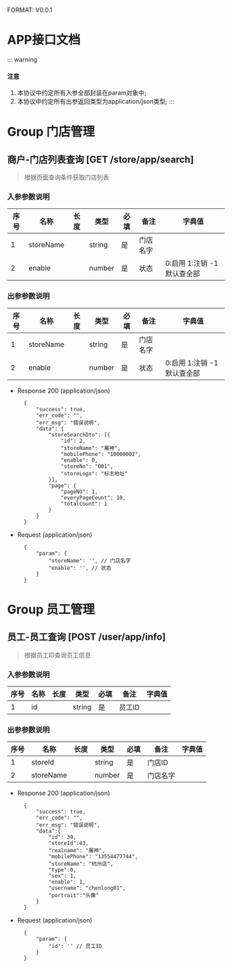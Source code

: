 FORMAT: V0.0.1

# APP接口文档

::: warning
#### <i class="fa fa-warning"></i> 注意
1. 本协议中约定所有入参全部封装在param对象中;
2. 本协议中约定所有出参返回类型为application/json类型;
:::

# Group 门店管理

## 商户-门店列表查询 [GET /store/app/search]
> 根据页面查询条件获取门店列表

### 入参参数说明
序号 | 名称 | 长度 | 类型 | 必填 | 备注 | 字典值
----|------|----|------|----|------|----
1 | storeName | | string | 是 | 门店名字 |
2 | enable | | number | 是 | 状态 | 0:启用 1:注销 -1默认查全部

### 出参参数说明
序号 | 名称 | 长度 | 类型 | 必填 | 备注 | 字典值
----|------|----|------|----|------|----
1 | storeName | | string | 是 | 门店名字 |
2 | enable | | number | 是 | 状态 | 0:启用 1:注销 -1默认查全部

+ Response 200 (application/json)

        {
            "success": true,
            "err_code": "",
            "err_msg": "错误说明",
            "data": {
                "storeSearchDto": [{
                    "id": 2,
                    "storeName": "屠神",
                    "mobilePhone": "10000002",
                    "enable": 0,
                    "storeNo": "001",
                    "storeLogo": "标志地址"
                }],
                "page": {
                    "pageNO": 1,
                    "everyPageCount": 10,
                    "totalCount": 1
                }
            }
        }

+ Request (application/json)

        {
            "param": {
                "storeName": '', // 门店名字
                "enable": '', // 状态
            }
        }


# Group 员工管理
 
## 员工-员工查询  [POST /user/app/info]
> 根据员工ID查询员工信息

### 入参参数说明
序号 | 名称 | 长度 | 类型 | 必填 | 备注 | 字典值
----|------|----|------|----|------|----
1 | id | | string | 是 | 员工ID |

### 出参参数说明
序号 | 名称 | 长度 | 类型 | 必填 | 备注 | 字典值
----|------|----|------|----|------|----
1 | storeId | | string | 是 | 门店ID |
2 | storeName | | number | 是 | 门店名字 |
       
+ Response 200 (application/json)
    
        {
            "success": true,
            "err_code": "",
            "err_msg": "错误说明",
            "data":{
                "id": 39,
                "storeId":43,
                "realname": "屠神", 
                "mobilePhone": "13554477744",
                "storeName": "杭州店",
                "type":0,
                "sex": 1,
                "enable": 1,
                "username": "chenlong01",
                "portrait":"头像"
            }
        }

+ Request (application/json)

        {
            "param": {
                "id": '' // 员工ID
            }
        }
